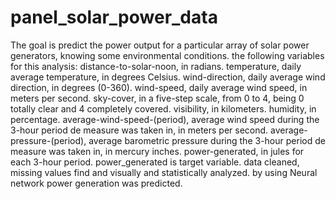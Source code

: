 # panel_solar_power_data
The goal is predict the power output for a particular array of solar power generators, knowing some environmental conditions.
the following variables for this analysis:
  distance-to-solar-noon, in radians.
  temperature, daily average temperature, in degrees Celsius.
  wind-direction, daily average wind direction, in degrees (0-360).
  wind-speed, daily average wind speed, in meters per second.
  sky-cover, in a five-step scale, from 0 to 4, being 0 totally clear and 4 completely covered.
  visibility, in kilometers.
  humidity, in percentage.
  average-wind-speed-(period), average wind speed during the 3-hour period de measure was taken in, in meters per second.
  average-pressure-(period), average barometric pressure during the 3-hour period de measure was taken in, in mercury inches.
  power-generated, in jules for each 3-hour period.
power_generated is target variable.
 data cleaned, missing values find and visually and statistically analyzed.
 by using Neural network power generation was predicted.
